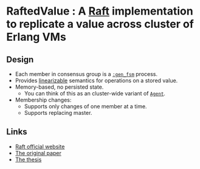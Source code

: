 # RaftedValue : A [Raft](https://raft.github.io/) implementation to replicate a value across cluster of Erlang VMs

## Design

- Each member in consensus group is a [`:gen_fsm`](http://erlang.org/doc/man/gen_fsm.html) process.
- Provides [linearizable](https://en.wikipedia.org/wiki/Linearizability) semantics for operations on a stored value.
- Memory-based, no persisted state.
    - You can think of this as an cluster-wide variant of [`Agent`](http://elixir-lang.org/docs/stable/elixir/Agent.html).
- Membership changes:
    - Supports only changes of one member at a time.
    - Supports replacing master.

## Links

- [Raft official website](https://raft.github.io/)
- [The original paper](http://ramcloud.stanford.edu/raft.pdf)
- [The thesis](https://ramcloud.stanford.edu/~ongaro/thesis.pdf)
